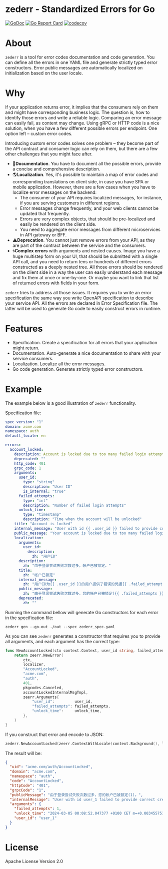 # zederr - Standardized Errors for Go

[![GoDoc](https://godoc.org/github.com/amanbolat/zederr?status.svg)](https://godoc.org/github.com/amanbolat/zederr)
[![Go Report Card](https://goreportcard.com/badge/github.com/amanbolat/zederr)](https://goreportcard.com/report/github.com/amanbolat/zederr)
[![codecov](https://codecov.io/gh/amanbolat/zederr/branch/master/graph/badge.svg)](https://codecov.io/gh/amanbolat/zederr)

# About

`zederr` is a tool for error codes documentation and code generation. You can define all the errors in one YAML file and generate strictly typed error constructors. Error public messages are automatically localized on initialization based on the user locale. 

# Why

If your application returns error,
it implies that the consumers rely on them and might have corresponding business logic.
The question is, how to identify those errors and write a reliable logic.
Comparing an error message can easily fail, as content may change.
Using gRPC or HTTP code is a nice solution, when you have a few different possible errors per endpoint.
One option left – custom error codes.

Introducing custom error codes solves one problem –
they become part of the API contract and consumer logic can rely on them,
but there are a few other challenges that you might face after.

- 📘**Documentation**. You have to document all the possible errors, provide a concise and comprehensive description.
- 🌎**Localization**. Yes, it's possible to maintain a map of error codes and corresponding translations on client side, in case you have SPA or mobile application. However, there are a few cases when you have to localize error messages on the backend:
  - The consumer of your API requires localized messages, for instance, if you are serving customers in different regions.
  - Error messages change frequently, and your web clients cannot be updated that frequently.
  - Errors are very complex objects, that should be pre-localized and easily be rendered on the client side.
  - You need to aggregate error messages from different microservices in API gateway or BFF.
- ⚠️️**Deprecation**. You cannot just remove errors from your API, as they are part of the contract between the service and the consumers.
- 🌀**Complex errors** with arguments and nested causes. Image you have a huge multistep form on your UI, that should be submitted with a single API call, and you need to return tens or hundreds of different errors constructed as a deeply nested tree. All those errors should be rendered on the client side in a way the user can easily understand each message and fix them at once or one-by-one. Or maybe you want to link that list of returned errors with fields in your form. 

`zederr` tries to address all those issues. It requires you to write an error specification the same way you write OpenAPI specification to describe your service API. All the errors are declared in Error Specification file. The latter will be used to generate Go code to easily construct errors in runtime. 

# Features

- Specification. Create a specification for all errors that your application might return.
- Documentation. Auto-generate a nice documentation to share with your service consumers.
- Localization. Localize all the error messages.
- Go code generation. Generate strictly typed error constructors.



# Example

The example below is a good illustration of `zederr` functionality.

Specification file:

```yaml
spec_version: "1"
domain: acme.com
namespace: auth
default_locale: en

errors:
  account_locked:
    description: Account is locked due to too many failed login attempts.
    deprecated: ""
    http_code: 401
    grpc_code: 1
    arguments:
      user_id:
        type: "string"
        description: "User ID"
        is_internal: "true"
      failed_attempts:
        type: "int"
        description: "Number of failed login attempts"
      unlock_time:
        type: "timestamp"
        description: "Time when the account will be unlocked"
    title: "Account is locked"
    internal_message: "User with id {{ .user_id }} failed to provide correct credentials {{ .failed_attempts }} times. The account is locked until {{ .unlock_time }}."
    public_message: "Your account is locked due to too many failed login attempts ({{ .failed_attempts }})."
    localization:
      arguments:
        user_id:
          description:
            zh: "用户ID"
      description:
        zh: "由于登录尝试失败次数过多，帐户已被锁定。"
      title:
        zh: "帐户已锁定"
      internal_message:
        zh: "用户ID为{{ .user_id }}的用户提供了错误的凭据{{ .failed_attempts }}次。帐户将被锁定直到{{ .unlock_time }}。"
      public_message:
        zh: "由于登录尝试失败次数过多，您的帐户已被锁定({{ .failed_attempts }})。"
      deprecated:
        zh: ""
```

Running the command bellow will generate Go constructors for each error in the specification file:

```shell
zederr gen --go-out ./out --spec zederr_spec.yaml
```

As you can see `zederr` generates a constructor that requires you to provide all arguments,
and each argument has the correct type:

```go
func NewAccountLocked(ctx context.Context, user_id string, failed_attempts int, unlock_time time.Time) error {
	return zeerr.NewError(
		ctx,
		localizer,
		"AccountLocked",
		"acme.com",
		"auth",
		401,
		pkgcodes.Canceled,
		accountLockedInternalMsgTmpl,
		zeerr.Arguments{
			"user_id":         user_id,
			"failed_attempts": failed_attempts,
			"unlock_time":     unlock_time,
		},
	)
}
```

If you construct that error and encode to JSON:

```go
zederr.NewAccountLocked(zeerr.ContextWithLocale(context.Background(), language.Chinese), "user_1", 1, time.Now())
```

The result will be:

```json
{
  "uid": "acme.com/auth/AccountLocked",
  "domain": "acme.com",
  "namespace": "auth",
  "code": "AccountLocked",
  "httpCode": "401",
  "grpcCode": "1",
  "publicMessage": "由于登录尝试失败次数过多，您的帐户已被锁定(1)。",
  "internalMessage": "User with id user_1 failed to provide correct credentials 1 times. The account is locked until 2024-03-05 00:08:52.",
  "arguments": {
    "failed_attempts": 1,
    "unlock_time": "2024-03-05 00:08:52.047377 +0100 CET m=+0.003455751",
    "user_id": "user_1"
  }
}
```

# License

Apache License Version 2.0

